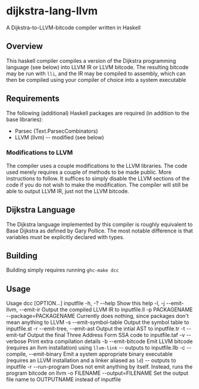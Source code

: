 dijkstra-lang-llvm
==================

A Dijkstra-to-LLVM-bitcode compiler written in Haskell

Overview
--------

This haskell compiler compiles a version of the Dijkstra programming language (see below) into
LLVM IR or LLVM bitcode.  The resulting bitcode may be run with `lli`, and the IR may be
compiled to assembly, which can then be compiled using your compiler of choice into a system
executable

Requirements
------------

The following (additional) Haskell packages are required (in addition to the base libraries):

* Parsec (Text.ParsecCombinators) 
* LLVM (llvm) -- modified (see below)

### Modifications to LLVM ###

The compiler uses a couple modifications to the LLVM libraries.  The code used merely requires
a couple of methods to be made public.  More instructions to follow.  It suffices to simply
disable the LLVM sections of the code if you do not wish to make the modification.  The
compiler will still be able to output LLVM IR, just not the LLVM bitcode.

Dijkstra Language
-----------------

The Dijkstra language implemented by this compiler is roughly equivalent to Base Dijkstra as
defined by Gary Pollice.  The most notable difference is that variables must be explicitly
declared with types.

Building
--------

Building simply requires running `ghc-make dcc`

Usage
-----

   Usage dcc [OPTION...] inputfile
     -h, -?          --help                    Show this help
     -l, -j          --emit-llvm, --emit-ir    Output the compiled LLVM IR to inputfile.ll
     -p PACKAGENAME  --package=PACKAGENAME     Currently does nothing, since packages don't mean anything to LLVM
     -s              --emit-symbol-table       Output the symbol table to inputfile.st
     -r              --emit-tree, --emit-ast   Output the intial AST to inputfile.tr
     -t              --emit-taf                Output the final Three Address Form SSA code to inputfile.taf
     -v              --verbose                 Print extra compilation details
     -b              --emit-bitcode            Emit LLVM bitcode (requires an llvm installation) using `llvm-link` -- outputs to inputfile.llb
     -c              --compile, --emit-binary  Emit a system appropriate binary executable (requires an LLVM installation and a linker aliased as `ld`) -- outputs to inputfile
     -r              --run-program             Does not emit anything by itself.  Instead, runs the program bitcode on llvm
     -o FILENAME     --output=FILENAME         Set the output file name to OUTPUTNAME instead of inputfile



